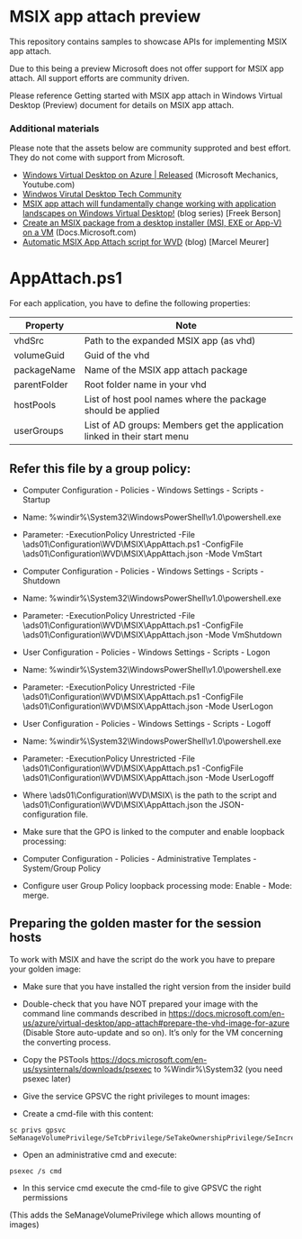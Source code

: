 # MSIX app attach preview 

This repository contains samples to showcase APIs for implementing MSIX app attach. 

Due to this being a preview Microsoft does not offer support for MSIX app attach. All support efforts are community driven. 

Please reference Getting started with MSIX app attach in Windows Virtual Desktop (Preview) document for details on MSIX app attach.

### Additional materials

Please note that the assets below are community supproted and best effort. They do not come with support from Microsoft. 

* [Windows Virtual Desktop on Azure | Released](https://www.youtube.com/watch?v=QLDu6QVohEI) (Microsoft Mechanics, Youtube.com)
* [Windwos Virutal Desktop Tech Community](https://techcommunity.microsoft.com/t5/Windows-Virtual-Desktop/bd-p/WindowsVirtualDesktop) 
* [MSIX app attach will fundamentally change working with application landscapes on Windows Virtual Desktop!](https://blogs.msdn.microsoft.com/rds/2015/07/13/azure-resource-manager-template-for-rds-deployment) (blog series) [Freek Berson] 
* [Create an MSIX package from a desktop installer (MSI, EXE or App-V) on a VM](https://docs.microsoft.com/en-us/windows/msix/packaging-tool/create-app-package-msi-vm) (Docs.Microsoft.com)
* [Automatic MSIX App Attach script for WVD](https://blog.itprocloud.de/Automatic-MSIX-app-attach-scripts/) (blog) [Marcel Meurer]

# AppAttach.ps1
For each application, you have to define the following properties:

Property |	Note
--------|-------
vhdSrc | Path to the expanded MSIX app (as vhd)
volumeGuid |	Guid of the vhd
packageName |	Name of the MSIX app attach package
parentFolder |	Root folder name in your vhd
hostPools |	List of host pool names where the package should be applied
userGroups |	List of AD groups: Members get the application linked in their start menu

## Refer this file by a group policy:

- Computer Configuration - Policies - Windows Settings - Scripts - Startup

 - Name: %windir%\System32\WindowsPowerShell\v1.0\powershell.exe

 - Parameter: -ExecutionPolicy Unrestricted -File \ads01\Configuration\WVD\MSIX\AppAttach.ps1 -ConfigFile \\ads01\Configuration\WVD\MSIX\AppAttach.json -Mode VmStart

- Computer Configuration - Policies - Windows Settings - Scripts - Shutdown

 - Name: %windir%\System32\WindowsPowerShell\v1.0\powershell.exe

 - Parameter: -ExecutionPolicy Unrestricted -File \ads01\Configuration\WVD\MSIX\AppAttach.ps1 -ConfigFile \\ads01\Configuration\WVD\MSIX\AppAttach.json -Mode VmShutdown

- User Configuration - Policies - Windows Settings - Scripts - Logon

 - Name: %windir%\System32\WindowsPowerShell\v1.0\powershell.exe

 - Parameter: -ExecutionPolicy Unrestricted -File \ads01\Configuration\WVD\MSIX\AppAttach.ps1 -ConfigFile \ads01\Configuration\WVD\MSIX\AppAttach.json -Mode UserLogon

- User Configuration - Policies - Windows Settings - Scripts - Logoff

 - Name: %windir%\System32\WindowsPowerShell\v1.0\powershell.exe

 - Parameter: -ExecutionPolicy Unrestricted -File \ads01\Configuration\WVD\MSIX\AppAttach.ps1 -ConfigFile \\ads01\Configuration\WVD\MSIX\AppAttach.json -Mode UserLogoff

 - Where \\ads01\Configuration\WVD\MSIX\ is the path to the script and \\ads01\Configuration\WVD\MSIX\AppAttach.json the JSON-configuration file.

- Make sure that the GPO is linked to the computer and enable loopback processing:

- Computer Configuration - Policies - Administrative Templates - System/Group Policy

 - Configure user Group Policy loopback processing mode: Enable - Mode: merge.

## Preparing the golden master for the session hosts
To work with MSIX and have the script do the work you have to prepare your golden image:

- Make sure that you have installed the right version from the insider build

- Double-check that you have NOT prepared your image with the command line commands described in https://docs.microsoft.com/en-us/azure/virtual-desktop/app-attach#prepare-the-vhd-image-for-azure (Disable Store auto-update and so on). It’s only for the VM concerning the converting process.

- Copy the PSTools https://docs.microsoft.com/en-us/sysinternals/downloads/psexec to %Windir%\System32 (you need psexec later)

- Give the service GPSVC the right privileges to mount images:

 - Create a cmd-file with this content:
```
sc privs gpsvc SeManageVolumePrivilege/SeTcbPrivilege/SeTakeOwnershipPrivilege/SeIncreaseQuotaPrivilege/SeAssignPrimaryTokenPrivilege/SeSecurityPrivilege/SeChangeNotifyPrivilege/SeCreatePermanentPrivilege/SeShutdownPrivilege/SeLoadDriverPrivilege/SeRestorePrivilege/SeBackupPrivilege/SeCreatePagefilePrivilege
```
 - Open an administrative cmd and execute:
```
psexec /s cmd
```
 - In this service cmd execute the cmd-file to give GPSVC the right permissions

(This adds the SeManageVolumePrivilege which allows mounting of images)

